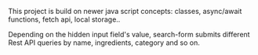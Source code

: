 This project is build on newer java script concepts: classes, async/await functions, fetch api, local storage..

Depending on the hidden input field's value, search-form submits different Rest API queries by name, ingredients, category and so on.
